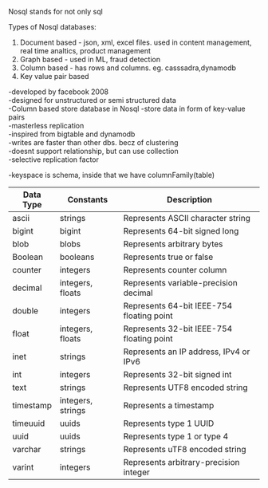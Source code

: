 Nosql stands for not only sql

Types of Nosql databases:  
 1. Document based - json, xml, excel files. used in content management, real time analtics, product management  
 2. Graph based - used in ML, fraud detection
 3. Column based - has rows and columns. eg. casssadra,dynamodb
 4. Key value pair based

-developed by facebook 2008  
-designed for unstructured or semi structured data  
-Column based store database in Nosql
-store data in form of key-value pairs  
-masterless replication   
-inspired from bigtable and dynamodb  
-writes are faster than other dbs. becz of clustering  
-doesnt support relationship, but can use collection  
-selective replication factor

-keyspace is schema, inside that we have columnFamily(table)  


|  Data Type | Constants  |  Description |
|---|---|---|
| ascii  | strings  | Represents ASCII character string  |
| bigint  | bigint  | Represents 64-bit signed long  |
| blob  | blobs  | Represents arbitrary bytes  |
| Boolean  | booleans  | Represents true or false  |
| counter  | integers  | Represents counter column  |
| decimal  | integers, floats  | Represents variable-precision decimal  |
| double  | integers  | Represents 64-bit IEEE-754 floating point  |
| float  | integers, floats  | Represents 32-bit IEEE-754 floating point  |
| inet  | strings  | Represents an IP address, IPv4 or IPv6  |
| int  | integers  | Represents 32-bit signed int  |
| text  | strings  | Represents UTF8 encoded string  |
| timestamp  | integers, strings  | Represents a timestamp  |
| timeuuid  | uuids  | Represents type 1 UUID  |
| uuid  | uuids  | Represents type 1 or type 4  |
| varchar  | strings  | Represents uTF8 encoded string  |
| varint  | integers  | Represents arbitrary-precision integer  |

